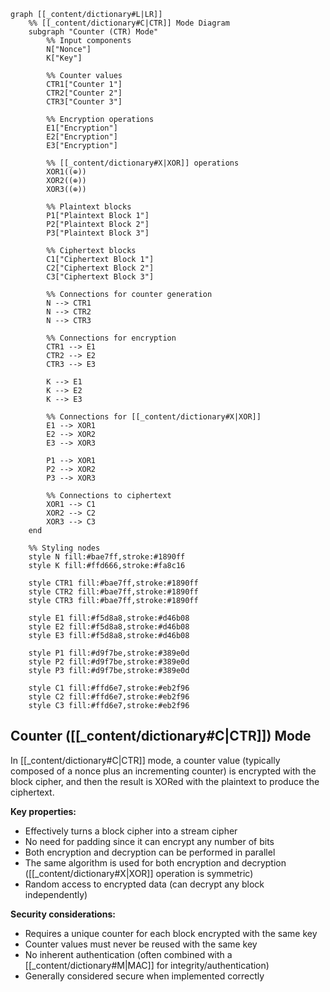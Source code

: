 ```mermaid
graph [[_content/dictionary#L|LR]]
    %% [[_content/dictionary#C|CTR]] Mode Diagram
    subgraph "Counter (CTR) Mode"
        %% Input components
        N["Nonce"]
        K["Key"]

        %% Counter values
        CTR1["Counter 1"]
        CTR2["Counter 2"]
        CTR3["Counter 3"]

        %% Encryption operations
        E1["Encryption"]
        E2["Encryption"]
        E3["Encryption"]

        %% [[_content/dictionary#X|XOR]] operations
        XOR1((⊕))
        XOR2((⊕))
        XOR3((⊕))

        %% Plaintext blocks
        P1["Plaintext Block 1"]
        P2["Plaintext Block 2"]
        P3["Plaintext Block 3"]

        %% Ciphertext blocks
        C1["Ciphertext Block 1"]
        C2["Ciphertext Block 2"]
        C3["Ciphertext Block 3"]

        %% Connections for counter generation
        N --> CTR1
        N --> CTR2
        N --> CTR3

        %% Connections for encryption
        CTR1 --> E1
        CTR2 --> E2
        CTR3 --> E3

        K --> E1
        K --> E2
        K --> E3

        %% Connections for [[_content/dictionary#X|XOR]]
        E1 --> XOR1
        E2 --> XOR2
        E3 --> XOR3

        P1 --> XOR1
        P2 --> XOR2
        P3 --> XOR3

        %% Connections to ciphertext
        XOR1 --> C1
        XOR2 --> C2
        XOR3 --> C3
    end

    %% Styling nodes
    style N fill:#bae7ff,stroke:#1890ff
    style K fill:#ffd666,stroke:#fa8c16

    style CTR1 fill:#bae7ff,stroke:#1890ff
    style CTR2 fill:#bae7ff,stroke:#1890ff
    style CTR3 fill:#bae7ff,stroke:#1890ff

    style E1 fill:#f5d8a8,stroke:#d46b08
    style E2 fill:#f5d8a8,stroke:#d46b08
    style E3 fill:#f5d8a8,stroke:#d46b08

    style P1 fill:#d9f7be,stroke:#389e0d
    style P2 fill:#d9f7be,stroke:#389e0d
    style P3 fill:#d9f7be,stroke:#389e0d

    style C1 fill:#ffd6e7,stroke:#eb2f96
    style C2 fill:#ffd6e7,stroke:#eb2f96
    style C3 fill:#ffd6e7,stroke:#eb2f96
```

## Counter ([[_content/dictionary#C|CTR]]) Mode

In [[_content/dictionary#C|CTR]] mode, a counter value (typically composed of a nonce plus an incrementing counter) is encrypted with the block cipher, and then the result is XORed with the plaintext to produce the ciphertext.

**Key properties:**
- Effectively turns a block cipher into a stream cipher
- No need for padding since it can encrypt any number of bits
- Both encryption and decryption can be performed in parallel
- The same algorithm is used for both encryption and decryption ([[_content/dictionary#X|XOR]] operation is symmetric)
- Random access to encrypted data (can decrypt any block independently)

**Security considerations:**
- Requires a unique counter for each block encrypted with the same key
- Counter values must never be reused with the same key
- No inherent authentication (often combined with a [[_content/dictionary#M|MAC]] for integrity/authentication)
- Generally considered secure when implemented correctly 